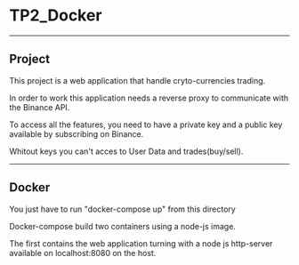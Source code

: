 # TP2_Docker

--------------------------------
Project
--------------------------------
This project is a web application that handle 
cryto-currencies trading.

In order to work this application needs a reverse proxy to
communicate with the Binance API.

To access all the features, you need to have a private key 
and a public key available by subscribing on Binance.

Whitout keys you can't acces to User Data 
and trades(buy/sell).
 

--------------------------------
Docker
--------------------------------
You just have to run "docker-compose up" from this directory

Docker-compose build two containers using a node-js image.

The first contains the web application turning with
a node js http-server available on localhost:8080
on the host.
